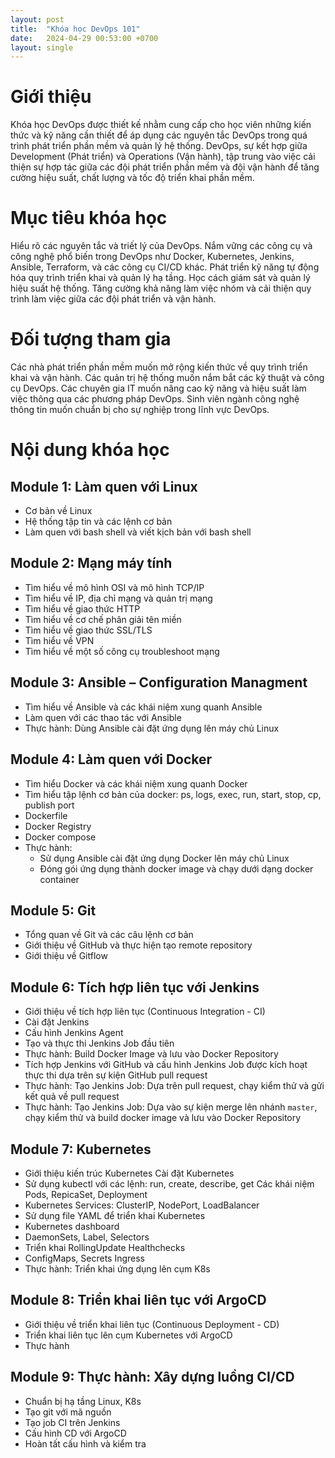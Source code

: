 ```yaml
---
layout: post
title:  "Khóa học DevOps 101"
date:   2024-04-29 00:53:00 +0700
layout: single
---
```

# Giới thiệu 
Khóa học DevOps được thiết kế nhằm cung cấp cho học viên những kiến thức và kỹ năng cần thiết để áp dụng các nguyên tắc DevOps trong quá trình phát triển phần mềm và quản lý hệ thống. DevOps, sự kết hợp giữa Development (Phát triển) và Operations (Vận hành), tập trung vào việc cải thiện sự hợp tác giữa các đội phát triển phần mềm và đội vận hành để tăng cường hiệu suất, chất lượng và tốc độ triển khai phần mềm.

# Mục tiêu khóa học
Hiểu rõ các nguyên tắc và triết lý của DevOps.
Nắm vững các công cụ và công nghệ phổ biến trong DevOps như Docker, Kubernetes, Jenkins, Ansible, Terraform, và các công cụ CI/CD khác.
Phát triển kỹ năng tự động hóa quy trình triển khai và quản lý hạ tầng.
Học cách giám sát và quản lý hiệu suất hệ thống.
Tăng cường khả năng làm việc nhóm và cải thiện quy trình làm việc giữa các đội phát triển và vận hành.


# Đối tượng tham gia
Các nhà phát triển phần mềm muốn mở rộng kiến thức về quy trình triển khai và vận hành.
Các quản trị hệ thống muốn nắm bắt các kỹ thuật và công cụ DevOps.
Các chuyên gia IT muốn nâng cao kỹ năng và hiệu suất làm việc thông qua các phương pháp DevOps.
Sinh viên ngành công nghệ thông tin muốn chuẩn bị cho sự nghiệp trong lĩnh vực DevOps.


# Nội dung khóa học

## Module 1: Làm quen với Linux
* Cơ bản về Linux
* Hệ thống tập tin và các lệnh cơ bản
* Làm quen với bash shell và viết kịch bản với bash shell

## Module 2: Mạng máy tính
* Tìm hiểu về mô hình OSI và mô hình TCP/IP
* Tìm hiểu về IP, địa chỉ mạng và quản trị mạng
* Tìm hiểu về giao thức HTTP
* Tìm hiểu về cơ chế phân giải tên miền
* Tìm hiểu về giao thức SSL/TLS
* Tìm hiểu về VPN
* Tìm hiểu về một số công cụ troubleshoot mạng

## Module 3: Ansible – Configuration Managment
* Tìm hiểu về Ansible và các khái niệm xung quanh Ansible
* Làm quen với các thao tác với Ansible
* Thực hành: Dùng Ansible cài đặt ứng dụng lên máy chủ Linux

## Module 4: Làm quen với Docker
* Tìm hiểu Docker và các khái niệm xung quanh Docker
* Tìm hiểu tập lệnh cơ bản của docker: ps, logs, exec, run, start, stop, cp, publish port
* Dockerfile
* Docker Registry
* Docker compose
* Thực hành: 
  * Sử dụng Ansible cài đặt ứng dụng Docker lên máy chủ Linux
  * Đóng gói ứng dụng thành docker image và chạy dưới dạng docker container

## Module 5: Git
* Tổng quan về Git và các câu lệnh cơ bản
* Giới thiệu về GitHub và thực hiện tạo remote repository
* Giới thiệu về Gitflow

## Module 6: Tích hợp liên tục với Jenkins
* Giới thiệu về tích hợp liên tục (Continuous Integration - CI)
* Cài đặt Jenkins
* Cấu hình Jenkins Agent
* Tạo và thực thi Jenkins Job đầu tiên
* Thực hành: Build Docker Image và lưu vào Docker Repository
* Tích hợp Jenkins với GitHub và cấu hình Jenkins Job được kích hoạt thực thi dựa trên sự kiện GitHub pull request
* Thực hành: Tạo Jenkins Job: Dựa trên pull request, chạy kiểm thử và gửi kết quả về pull request 
* Thực hành: Tạo Jenkins Job: Dựa vào sự kiện merge lên nhánh `master`, chạy kiểm thử và build docker image và lưu vào Docker Repository

## Module 7: Kubernetes
* Giới thiệu kiến trúc Kubernetes Cài đặt Kubernetes
* Sử dụng kubectl với các lệnh: run, create, describe, get Các khái niệm Pods, RepicaSet, Deployment
* Kubernetes Services: ClusterIP, NodePort, LoadBalancer
* Sử dụng file YAML để triển khai Kubernetes
* Kubernetes dashboard
* DaemonSets, Label, Selectors
* Triển khai RollingUpdate Healthchecks
* ConfigMaps, Secrets Ingress
* Thực hành: Triển khai ứng dụng lên cụm K8s

## Module 8: Triển khai liên tục với ArgoCD
* Giới thiệu về triển khai liên tục (Continuous Deployment - CD)
* Triển khai liên tục lên cụm Kubernetes với ArgoCD
* Thực hành

## Module 9: Thực hành: Xây dựng luồng CI/CD
* Chuẩn bị hạ tầng Linux, K8s
* Tạo git với mã nguồn
* Tạo job CI trên Jenkins
* Cấu hình CD với ArgoCD
* Hoàn tất cấu hình và kiểm tra
